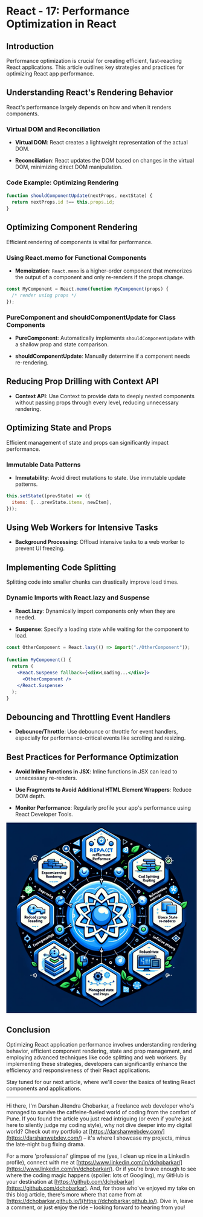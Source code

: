 # React - 17: Performance Optimization in React

## Introduction

Performance optimization is crucial for creating efficient, fast-reacting React applications. This article outlines key strategies and practices for optimizing React app performance.

## Understanding React's Rendering Behavior

React's performance largely depends on how and when it renders components.

### Virtual DOM and Reconciliation

- **Virtual DOM**: React creates a lightweight representation of the actual DOM.

- **Reconciliation**: React updates the DOM based on changes in the virtual DOM, minimizing direct DOM manipulation.

### Code Example: Optimizing Rendering

```jsx
function shouldComponentUpdate(nextProps, nextState) {
  return nextProps.id !== this.props.id;
}
```

## Optimizing Component Rendering

Efficient rendering of components is vital for performance.

### Using React.memo for Functional Components

- **Memoization**: `React.memo` is a higher-order component that memorizes the output of a component and only re-renders if the props change.

```jsx
const MyComponent = React.memo(function MyComponent(props) {
  /* render using props */
});
```

### PureComponent and shouldComponentUpdate for Class Components

- **PureComponent**: Automatically implements `shouldComponentUpdate` with a shallow prop and state comparison.

- **shouldComponentUpdate**: Manually determine if a component needs re-rendering.

## Reducing Prop Drilling with Context API

- **Context API**: Use Context to provide data to deeply nested components without passing props through every level, reducing unnecessary rendering.

## Optimizing State and Props

Efficient management of state and props can significantly impact performance.

### Immutable Data Patterns

- **Immutability**: Avoid direct mutations to state. Use immutable update patterns.

```jsx
this.setState((prevState) => ({
  items: [...prevState.items, newItem],
}));
```

## Using Web Workers for Intensive Tasks

- **Background Processing**: Offload intensive tasks to a web worker to prevent UI freezing.

## Implementing Code Splitting

Splitting code into smaller chunks can drastically improve load times.

### Dynamic Imports with React.lazy and Suspense

- **React.lazy**: Dynamically import components only when they are needed.

- **Suspense**: Specify a loading state while waiting for the component to load.

```jsx
const OtherComponent = React.lazy(() => import("./OtherComponent"));

function MyComponent() {
  return (
    <React.Suspense fallback={<div>Loading...</div>}>
      <OtherComponent />
    </React.Suspense>
  );
}
```

## Debouncing and Throttling Event Handlers

- **Debounce/Throttle**: Use debounce or throttle for event handlers, especially for performance-critical events like scrolling and resizing.

## Best Practices for Performance Optimization

- **Avoid Inline Functions in JSX**: Inline functions in JSX can lead to unnecessary re-renders.

- **Use Fragments to Avoid Additional HTML Element Wrappers**: Reduce DOM depth.

- **Monitor Performance**: Regularly profile your app's performance using React Developer Tools.

![React Concepts](images/react_blog_17.png "Performance Optimization")

## Conclusion

Optimizing React application performance involves understanding rendering behavior, efficient component rendering, state and prop management, and employing advanced techniques like code splitting and web workers. By implementing these strategies, developers can significantly enhance the efficiency and responsiveness of their React applications.

Stay tuned for our next article, where we'll cover the basics of testing React components and applications.

---

Hi there, I'm Darshan Jitendra Chobarkar, a freelance web developer who's managed to survive the caffeine-fueled world of coding from the comfort of Pune. If you found the article you just read intriguing (or even if you're just here to silently judge my coding style), why not dive deeper into my digital world? Check out my portfolio at [https://darshanwebdev.com/](https://darshanwebdev.com/) – it's where I showcase my projects, minus the late-night bug fixing drama.

For a more 'professional' glimpse of me (yes, I clean up nice in a LinkedIn profile), connect with me at [https://www.linkedin.com/in/dchobarkar/](https://www.linkedin.com/in/dchobarkar/). Or if you're brave enough to see where the coding magic happens (spoiler: lots of Googling), my GitHub is your destination at [https://github.com/dchobarkar](https://github.com/dchobarkar). And, for those who've enjoyed my take on this blog article, there's more where that came from at [https://dchobarkar.github.io/](https://dchobarkar.github.io/). Dive in, leave a comment, or just enjoy the ride – looking forward to hearing from you!
